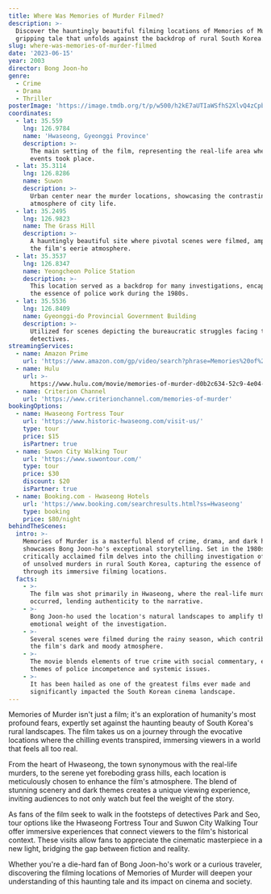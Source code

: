 ```yaml
---
title: Where Was Memories of Murder Filmed?
description: >-
  Discover the hauntingly beautiful filming locations of Memories of Murder, a
  gripping tale that unfolds against the backdrop of rural South Korea.
slug: where-was-memories-of-murder-filmed
date: '2023-06-15'
year: 2003
director: Bong Joon-ho
genre:
  - Crime
  - Drama
  - Thriller
posterImage: 'https://image.tmdb.org/t/p/w500/h2kE7aUTIaWSfhS2XlvQ4zCpbvx.jpg'
coordinates:
  - lat: 35.559
    lng: 126.9784
    name: 'Hwaseong, Gyeonggi Province'
    description: >-
      The main setting of the film, representing the real-life area where the
      events took place.
  - lat: 35.3114
    lng: 126.8286
    name: Suwon
    description: >-
      Urban center near the murder locations, showcasing the contrasting
      atmosphere of city life.
  - lat: 35.2495
    lng: 126.9823
    name: The Grass Hill
    description: >-
      A hauntingly beautiful site where pivotal scenes were filmed, amplifying
      the film's eerie atmosphere.
  - lat: 35.3537
    lng: 126.8347
    name: Yeongcheon Police Station
    description: >-
      This location served as a backdrop for many investigations, encapsulating
      the essence of police work during the 1980s.
  - lat: 35.5536
    lng: 126.8409
    name: Gyeonggi-do Provincial Government Building
    description: >-
      Utilized for scenes depicting the bureaucratic struggles facing the
      detectives.
streamingServices:
  - name: Amazon Prime
    url: 'https://www.amazon.com/gp/video/search?phrase=Memories%20of%20Murder'
  - name: Hulu
    url: >-
      https://www.hulu.com/movie/memories-of-murder-d0b2c634-52c9-4e04-ac01-00a36f4fcb32
  - name: Criterion Channel
    url: 'https://www.criterionchannel.com/memories-of-murder'
bookingOptions:
  - name: Hwaseong Fortress Tour
    url: 'https://www.historic-hwaseong.com/visit-us/'
    type: tour
    price: $15
    isPartner: true
  - name: Suwon City Walking Tour
    url: 'https://www.suwontour.com/'
    type: tour
    price: $30
    discount: $20
    isPartner: true
  - name: Booking.com - Hwaseong Hotels
    url: 'https://www.booking.com/searchresults.html?ss=Hwaseong'
    type: booking
    price: $80/night
behindTheScenes:
  intro: >-
    Memories of Murder is a masterful blend of crime, drama, and dark humor that
    showcases Bong Joon-ho's exceptional storytelling. Set in the 1980s, this
    critically acclaimed film delves into the chilling investigation of a series
    of unsolved murders in rural South Korea, capturing the essence of the time
    through its immersive filming locations.
  facts:
    - >-
      The film was shot primarily in Hwaseong, where the real-life murders
      occurred, lending authenticity to the narrative.
    - >-
      Bong Joon-ho used the location's natural landscapes to amplify the
      emotional weight of the investigation.
    - >-
      Several scenes were filmed during the rainy season, which contributes to
      the film's dark and moody atmosphere.
    - >-
      The movie blends elements of true crime with social commentary, exploring
      themes of police incompetence and systemic issues.
    - >-
      It has been hailed as one of the greatest films ever made and
      significantly impacted the South Korean cinema landscape.
---
```


<MemoriesOfMurderGuide />

Memories of Murder isn't just a film; it's an exploration of humanity's most profound fears, expertly set against the haunting beauty of South Korea's rural landscapes. The film takes us on a journey through the evocative locations where the chilling events transpired, immersing viewers in a world that feels all too real.

From the heart of Hwaseong, the town synonymous with the real-life murders, to the serene yet foreboding grass hills, each location is meticulously chosen to enhance the film's atmosphere. The blend of stunning scenery and dark themes creates a unique viewing experience, inviting audiences to not only watch but feel the weight of the story.

As fans of the film seek to walk in the footsteps of detectives Park and Seo, tour options like the Hwaseong Fortress Tour and Suwon City Walking Tour offer immersive experiences that connect viewers to the film's historical context. These visits allow fans to appreciate the cinematic masterpiece in a new light, bridging the gap between fiction and reality.

Whether you're a die-hard fan of Bong Joon-ho's work or a curious traveler, discovering the filming locations of Memories of Murder will deepen your understanding of this haunting tale and its impact on cinema and society.
